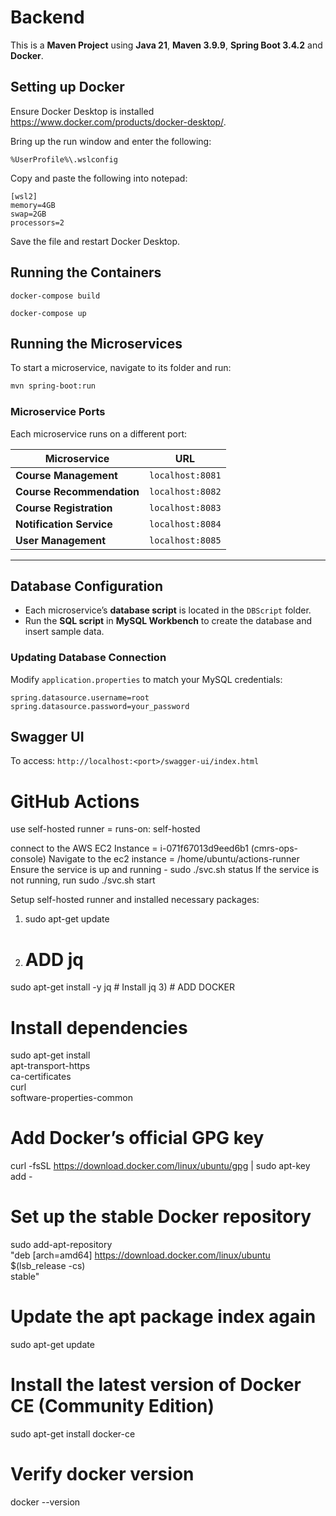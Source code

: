 # Backend

This is a **Maven Project** using **Java 21**, **Maven 3.9.9**, **Spring Boot 3.4.2** and **Docker**.

## Setting up Docker

Ensure Docker Desktop is installed https://www.docker.com/products/docker-desktop/.

Bring up the run window and enter the following:

```
%UserProfile%\.wslconfig
```

Copy and paste the following into notepad:

```
[wsl2]
memory=4GB
swap=2GB
processors=2
```

Save the file and restart Docker Desktop.

## Running the Containers

```
docker-compose build
```

```
docker-compose up
```

## Running the Microservices

To start a microservice, navigate to its folder and run:

```sh
mvn spring-boot:run
```

### Microservice Ports

Each microservice runs on a different port:

| Microservice              | URL              |
| ------------------------- | ---------------- |
| **Course Management**     | `localhost:8081` |
| **Course Recommendation** | `localhost:8082` |
| **Course Registration**   | `localhost:8083` |
| **Notification Service**  | `localhost:8084` |
| **User Management**       | `localhost:8085` |

---

## Database Configuration

- Each microservice’s **database script** is located in the `DBScript` folder.
- Run the **SQL script** in **MySQL Workbench** to create the database and insert sample data.

### Updating Database Connection

Modify `application.properties` to match your MySQL credentials:

```properties
spring.datasource.username=root
spring.datasource.password=your_password
```

## Swagger UI

To access:
`http://localhost:<port>/swagger-ui/index.html`


# GitHub Actions
use self-hosted runner = runs-on: self-hosted

connect to the AWS EC2 Instance =  i-071f67013d9eed6b1 (cmrs-ops-console) 
Navigate to the ec2 instance = /home/ubuntu/actions-runner
Ensure the service is up and running - sudo ./svc.sh status
If the service is not running, run sudo ./svc.sh start


Setup self-hosted runner and installed necessary packages:
1) sudo apt-get update
2) # ADD jq  
sudo apt-get install -y jq  # Install jq
3) # ADD DOCKER 
# Install dependencies
sudo apt-get install \
  apt-transport-https \
  ca-certificates \
  curl \
  software-properties-common

  
# Add Docker’s official GPG key
curl -fsSL https://download.docker.com/linux/ubuntu/gpg | sudo apt-key add -

# Set up the stable Docker repository
sudo add-apt-repository \
  "deb [arch=amd64] https://download.docker.com/linux/ubuntu \
  $(lsb_release -cs) \
  stable"

# Update the apt package index again
sudo apt-get update

# Install the latest version of Docker CE (Community Edition)
sudo apt-get install docker-ce

# Verify docker version
docker --version
